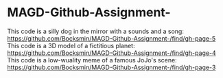 # MAGD-Github-Assignment-
This code is a silly dog in the mirror with a sounds and a song:
https://github.com/Bocksmin/MAGD-Github-Assignment-/find/gh-page-5
This code is a 3D model of a fictitious planet:
https://github.com/Bocksmin/MAGD-Github-Assignment-/find/gh-page-4
This code is a low-wuality meme of a famous JoJo's scene:
https://github.com/Bocksmin/MAGD-Github-Assignment-/find/gh-page-3
